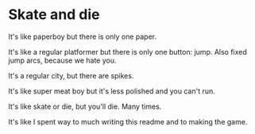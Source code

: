# Skate and die

It's like paperboy but there is only one paper.

It's like a regular platformer but there is only one button: jump. Also fixed jump arcs, because we hate you.

It's a regular city, but there are spikes. 

It's like super meat boy but it's less polished and you can't run. 

It's like skate or die, but you'll die. Many times.

It's like I spent way to much writing this readme and to making the game.
